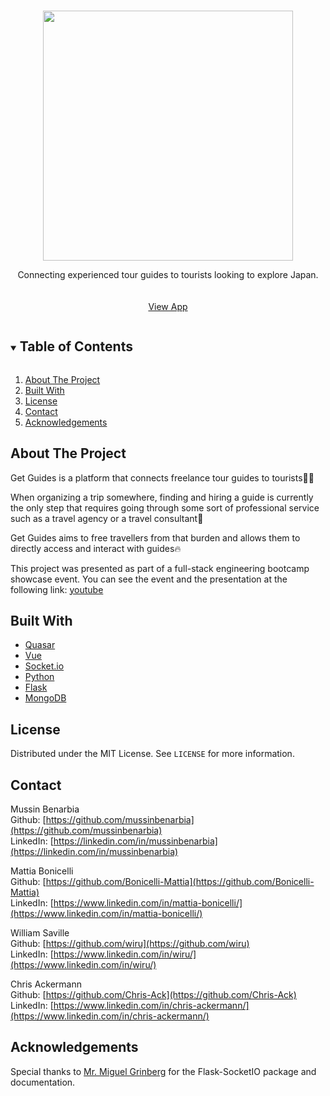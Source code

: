 <br />
<p align="center">
  <img width="400" src="https://i.imgur.com/kwdBNhd.png">

  <p align="center">
    Connecting experienced tour guides to tourists looking to explore Japan.
    <br />
    <br />
    <br />
    <a href="https://getguides.herokuapp.com/">View App</a>
  </p>
</p>

<!-- TABLE OF CONTENTS -->
<details open="open">
  <summary><h2 style="display: inline-block">Table of Contents</h2></summary>
  <ol>
    <li><a href="#about-the-project">About The Project</a></li>
    <li><a href="#built-with">Built With</a></li>
    <li><a href="#license">License</a></li>
    <li><a href="#contact">Contact</a></li>
    <li><a href="#acknowledgements">Acknowledgements</a></li>
  </ol>
</details>

<!-- ABOUT THE PROJECT -->

## About The Project

Get Guides is a platform that connects freelance tour guides to tourists🏃‍♂️

When organizing a trip somewhere, finding and hiring a guide is currently the only step that requires going through some sort of professional service such as a travel agency or a travel consultant🙅

Get Guides aims to free travellers from that burden and allows them to directly access and interact with guides🔥

This project was presented as part of a full-stack engineering bootcamp showcase event.
You can see the event and the presentation at the following link: [youtube](https://youtu.be/522BJezfQ5Y?t=260)

## Built With

- [Quasar](https://quasar.dev/)
- [Vue](https://vuejs.org/)
- [Socket.io](https://socket.io/)
- [Python](https://www.python.org)
- [Flask](https://flask.palletsprojects.com/en/2.0.x/)
- [MongoDB](https://www.mongodb.com)

## License

Distributed under the MIT License. See `LICENSE` for more information.

<!-- CONTACT -->

## Contact

Mussin Benarbia
<br />
Github: [https://github.com/mussinbenarbia](https://github.com/mussinbenarbia)
<br />
LinkedIn: [https://linkedin.com/in/mussinbenarbia](https://linkedin.com/in/mussinbenarbia)

Mattia Bonicelli
<br />
Github: [https://github.com/Bonicelli-Mattia](https://github.com/Bonicelli-Mattia)
<br />
LinkedIn: [https://www.linkedin.com/in/mattia-bonicelli/](https://www.linkedin.com/in/mattia-bonicelli/)

William Saville
<br />
Github: [https://github.com/wiru](https://github.com/wiru)
<br />
LinkedIn: [https://www.linkedin.com/in/wiru/](https://www.linkedin.com/in/wiru/)

Chris Ackermann
<br />
Github: [https://github.com/Chris-Ack](https://github.com/Chris-Ack)
<br />
LinkedIn: [https://www.linkedin.com/in/chris-ackermann/](https://www.linkedin.com/in/chris-ackermann/)

<!-- ACKNOWLEDGEMENTS -->

## Acknowledgements

Special thanks to [Mr. Miguel Grinberg](https://blog.miguelgrinberg.com/) for the Flask-SocketIO package and documentation.
